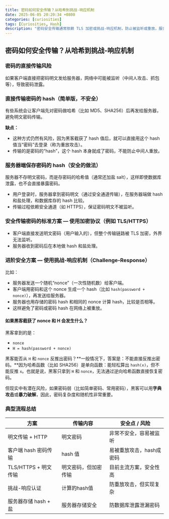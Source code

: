 ```yaml
---
title: 密码如何安全传输？从哈希到挑战-响应机制
date: 2025-06-05 20:20:34 +0800
categories: [curiosities]
tags: [Curiosities, Hash]
description: "密码安全传输通常依赖 TLS 加密或挑战-响应机制，防止被监听或重放，服务器端则存储加盐哈希防泄露。"
---
```

## 密码如何安全传输？从哈希到挑战-响应机制

### 密码的直接传输风险

如果客户端直接把密码明文发给服务器，网络中可能被监听（中间人攻击、抓包等），导致密码泄露。

### 直接传输密码的 hash（简单版，不安全）

有些系统会让客户端先对密码做哈希（比如 MD5、SHA256）后再发给服务器，避免明文密码传输。

**缺点：**

- 这种方式仍然有风险，因为黑客截获了 hash 值后，就可以直接用这个 hash 值当“密码”去登录（称为重放攻击）。
- 传输的是密码的“hash”，这个 hash 本身就成了密码，不能防止中间人重放。

### 服务器端保存密码的 hash（安全的做法）

服务器不存明文密码，而是存密码的哈希值（通常还加盐 salt），这样即使数据库泄露，也不会直接暴露密码。

- 用户登录时，服务器拿到密码明文（通过安全通道传输），在服务器端做 hash 和盐处理，和数据库存的 hash 比较。
- 传输过程依赖安全通道（如 HTTPS），保证密码明文不被监听。

### 安全传输密码的标准方案 — 使用加密协议（例如 TLS/HTTPS）

- 客户端直接发送明文密码（用户输入的），但整个传输链路被 TLS 加密，外界无法监听。
- 服务器收到密码后在本地做 hash 和盐处理。

### 进阶安全方案 — 使用挑战-响应机制（Challenge-Response）

比如：

- 服务器发送一个随机“nonce”（一次性随机数）给客户端。
- 客户端用密码和这个 nonce 生成一个 hash（比如 `hash(password + nonce)`），再发送给服务器。
- 服务器也用存储的密码 hash 和相同的 nonce 计算 hash，比较是否相等。
- 这样避免了密码或密码 hash 在网络上被重放。

#### 如果黑客截获了 nonce 和 H 会发生什么？

黑客拿到的是：

- `nonce`
- `H = hash(password + nonce)`

黑客能否从 `H` 和 `nonce` 反推出密码？**一般情况下，答案是：不能直接反推出密码。**因为哈希函数（比如 SHA256）是单向函数：能轻松算出 `hash(x)`，但不能反推 `x`。也就是说，黑客只拿到 `H` 和 `nonce`，无法通过逆向哈希函数直接恢复密码。

但现实中有潜在风险，如果密码弱（比如简单密码、常用密码），黑客可以用**字典攻击**或**暴力破解**，因此，密码复杂度和随机性非常重要。

### 典型流程总结

| 方案                 | 传输内容             | 安全点 / 风险            |
| -------------------- | -------------------- | ------------------------ |
| 明文传输 + HTTP      | 明文密码             | 非常不安全，容易被监听   |
| 客户端 hash 密码传输 | hash 值              | 易被重放攻击，hash成密码 |
| TLS/HTTPS + 明文传输 | 明文密码，但加密传输 | 目前主流方案，安全性高   |
| 挑战-响应认证        | 计算的hash值         | 防重放攻击，但实现复杂   |
| 服务器存储 hash + 盐 | 服务器存储安全       | 防数据库泄露泄漏密码     |
